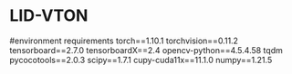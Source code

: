 # LID-VTON
#environment requirements
torch==1.10.1
torchvision==0.11.2
tensorboard==2.7.0
tensorboardX==2.4
opencv-python==4.5.4.58 tqdm
pycocotools==2.0.3 scipy==1.7.1
cupy-cuda11x==11.1.0
numpy==1.21.5
